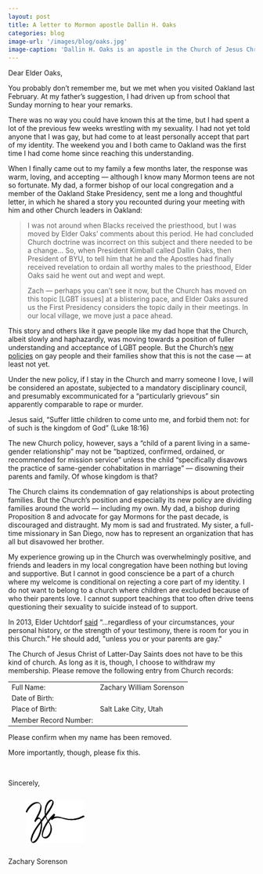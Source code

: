 ```yaml
---
layout: post
title: A letter to Mormon apostle Dallin H. Oaks
categories: blog
image-url: '/images/blog/oaks.jpg'
image-caption: 'Dallin H. Oaks is an apostle in the Church of Jesus Christ of Latter-Day Saints.'
---
```


Dear Elder Oaks,

You probably don’t remember me, but we met when you visited Oakland last
February. At my father’s suggestion, I had driven up from school that Sunday
morning to hear your remarks.

There was no way you could have known this at the time, but I had spent
a lot of the previous few weeks wrestling with my sexuality. I had not
yet told anyone that I was gay, but had come to at least personally
accept that part of my identity. The weekend you and I both came to
Oakland was the first time I had come home since reaching this
understanding.

When I finally came out to my family a few months later, the response
was warm, loving, and accepting — although I know many Mormon teens are
not so fortunate. My dad, a former bishop of our local congregation and
a member of the Oakland Stake Presidency, sent me a long and thoughtful
letter, in which he shared a story you recounted during your meeting
with him and other Church leaders in Oakland:

> I was not around when Blacks received the priesthood, but I was moved
> by Elder Oaks’ comments about this period. He had concluded Church
> doctrine was incorrect on this subject and there needed to be a
> change... So, when President Kimball called Dallin Oaks, then
> President of BYU, to tell him that he and the Apostles had finally
> received revelation to ordain all worthy males to the priesthood,
> Elder Oaks said he went out and wept and wept.
>
> Zach — perhaps you can’t see it now, but the Church has moved on this
> topic [LGBT issues] at a blistering pace, and Elder Oaks assured us
> the First Presidency considers the topic daily in their meetings. In
> our local village, we move just a pace ahead.

This story and others like it gave people like my dad hope that the
Church, albeit slowly and haphazardly, was moving towards a position of
fuller understanding and acceptance of LGBT people. But the Church’s [new
policies](https://www.scribd.com/doc/288685756/Changes-to-LDS-Handbook-1-Document-2-Revised-11-3-15-28003-29) on gay people and their families show that this is not the case
— at least not yet.

Under the new policy, if I stay in the Church and marry someone I love,
I will be considered an apostate, subjected to a mandatory disciplinary
council, and presumably excommunicated for a “particularly grievous” sin
apparently comparable to rape or murder.

Jesus said, “Suffer little children to come unto me, and forbid them
not: for of such is the kingdom of God” (Luke 18:16)

The new Church policy, however, says a “child of a parent living in a
same-gender relationship” may not be “baptized, confirmed, ordained, or
recommended for mission service” unless the child “specifically disavows
the practice of same-gender cohabitation in marriage” — disowning their
parents and family. Of whose kingdom is that?

The Church claims its condemnation of gay relationships is about
protecting families. But the Church’s position and especially its new
policy are dividing families around the world — including my own. My
dad, a bishop during Proposition 8 and advocate for gay Mormons for the
past decade, is discouraged and distraught. My mom is sad and frustrated. My
sister, a full-time missionary in San Diego, now has to represent an
organization that has all but disavowed her brother.

My experience growing up in the Church was overwhelmingly positive, and
friends and leaders in my local congregation have been nothing but
loving and supportive. But I cannot in good conscience be a part of a
church where my welcome is conditional on rejecting a core part of my
identity. I do not want to belong to a church where children are
excluded because of who their parents love. I cannot support teachings that too often drive teens questioning their sexuality to suicide instead of to
support.

In 2013, Elder Uchtdorf
[said](https://www.lds.org/general-conference/2013/10/come-join-with-us?lang=eng&clang=ase)
“...regardless of your circumstances, your personal history, or the
strength of your testimony, there is room for you in this Church.” He should add, "unless you or your parents are gay."

The Church of Jesus Christ of Latter-Day Saints does not have to be this
kind of church. As long as it is, though, I choose to withdraw my membership. Please remove the following entry from Church records:

<table class="table">
    <tr>
        <td>Full Name:</td>
        <td>Zachary William Sorenson</td>
    </tr>
    <tr>
        <td>Date of Birth:</td>
        <td><span class="redacted" style="width: 190px"></span></td>
    </tr>
    <tr>
        <td>Place of Birth:</td>
        <td>Salt Lake City, Utah</td>
    </tr>
    <tr>
        <td>Member Record Number:</td>
        <td><span class="redacted"></span></td>
    </tr>
</table>


Please confirm when my name has been removed.

More importantly, though, please fix this.

<br />


Sincerely,

<img src="/images/blog/signature.png" width="120" style="margin: 12px 0 12px 36px;"/>

Zachary Sorenson
